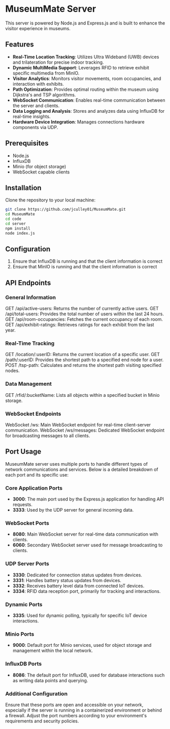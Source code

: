 # MuseumMate Server

This server is powered by Node.js and Express.js and is built to enhance the visitor experience in museums. 

## Features

- **Real-Time Location Tracking**: Utilizes Ultra Wideband (UWB) devices and trilateration for precise indoor tracking.
- **Dynamic MultiMedia Support**: Leverages RFID to retrieve exhibit specific multimedia from MinIO.
- **Visitor Analytics**: Monitors visitor movements, room occupancies, and interaction with exhibits.
- **Path Optimization**: Provides optimal routing within the museum using Dijkstra's and TSP algorithms.
- **WebSocket Communication**: Enables real-time communication between the server and clients.
- **Data Logging and Analysis**: Stores and analyzes data using InfluxDB for real-time insights.
- **Hardware Device Integration**: Manages connections hardware components via UDP.

## Prerequisites

- Node.js
- InfluxDB
- Minio (for object storage)
- WebSocket capable clients

## Installation

Clone the repository to your local machine:

```bash
git clone https://github.com/jculley01/MuseumMate.git
cd MuseumMate
cd code
cd server
npm install
node index.js
```

## Configuration

1. Ensure that InfluxDB is running and that the client information is correct
2. Ensure that MinIO is running and that the client information is correct

## API Endpoints

### General Information
GET /api/active-users: Returns the number of currently active users.
GET /api/total-users: Provides the total number of users within the last 24 hours.
GET /api/room-occupancies: Fetches the current occupancy of each room.
GET /api/exhibit-ratings: Retrieves ratings for each exhibit from the last year.
### Real-Time Tracking
GET /location/:userID: Returns the current location of a specific user.
GET /path/:userID: Provides the shortest path to a specified end node for a user.
POST /tsp-path: Calculates and returns the shortest path visiting specified nodes.
### Data Management
GET /rfid/:bucketName: Lists all objects within a specified bucket in Minio storage.
### WebSocket Endpoints
WebSocket /ws: Main WebSocket endpoint for real-time client-server communication.
WebSocket /ws/messages: Dedicated WebSocket endpoint for broadcasting messages to all clients.

## Port Usage

MuseumMate server uses multiple ports to handle different types of network communications and services. Below is a detailed breakdown of each port and its specific use:

### Core Application Ports

- **3000**: The main port used by the Express.js application for handling API requests.
- **3333**: Used by the UDP server for general incoming data.

### WebSocket Ports

- **8080**: Main WebSocket server for real-time data communication with clients.
- **6060**: Secondary WebSocket server used for message broadcasting to clients.

### UDP Server Ports

- **3330**: Dedicated for connection status updates from devices.
- **3331**: Handles battery status updates from devices.
- **3332**: Receives battery level data from connected IoT devices.
- **3334**: RFID data reception port, primarily for tracking and interactions.

### Dynamic Ports

- **3335**: Used for dynamic polling, typically for specific IoT device interactions.

### Minio Ports

- **9000**: Default port for Minio services, used for object storage and management within the local network.

### InfluxDB Ports

- **8086**: The default port for InfluxDB, used for database interactions such as writing data points and querying.

### Additional Configuration

Ensure that these ports are open and accessible on your network, especially if the server is running in a containerized environment or behind a firewall. Adjust the port numbers according to your environment's requirements and security policies.

